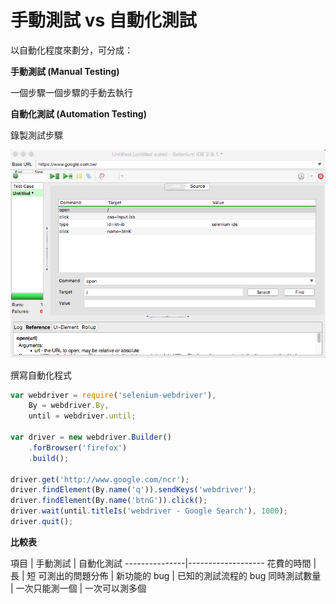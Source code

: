 # 手動測試 vs 自動化測試

以自動化程度來劃分，可分成：

**手動測試 (Manual Testing)**

一個步驟一個步驟的手動去執行

**自動化測試 (Automation Testing)**

錄製測試步驟

![](../selenium/assets/selenium-ide.png)

撰寫自動化程式

```js
var webdriver = require('selenium-webdriver'),
    By = webdriver.By,
    until = webdriver.until;

var driver = new webdriver.Builder()
    .forBrowser('firefox')
    .build();

driver.get('http://www.google.com/ncr');
driver.findElement(By.name('q')).sendKeys('webdriver');
driver.findElement(By.name('btnG')).click();
driver.wait(until.titleIs('webdriver - Google Search'), 1000);
driver.quit();
```

**比較表**

項目 | 手動測試 | 自動化測試
---------------|-------------------
花費的時間 | 長 | 短
可測出的問題分佈 | 新功能的 bug | 已知的測試流程的 bug
同時測試數量  | 一次只能測一個 | 一次可以測多個

